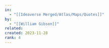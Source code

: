```yaml
---
in:
  - "[[Ideaverse Merged/Atlas/Maps/Quotes]]"
by:
  - "[[William Gibson]]"
related:
created: 2023-11-28
rank: 4
---
```

 

